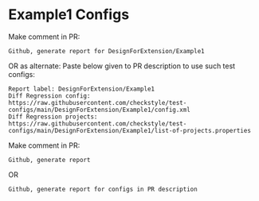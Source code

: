 # Example1 Configs
Make comment in PR:
```
Github, generate report for DesignForExtension/Example1
```
OR as alternate:
Paste below given to PR description to use such test configs:
```
Report label: DesignForExtension/Example1
Diff Regression config: https://raw.githubusercontent.com/checkstyle/test-configs/main/DesignForExtension/Example1/config.xml
Diff Regression projects: https://raw.githubusercontent.com/checkstyle/test-configs/main/DesignForExtension/Example1/list-of-projects.properties
```
Make comment in PR:
```
Github, generate report
```
OR
```
Github, generate report for configs in PR description
```
